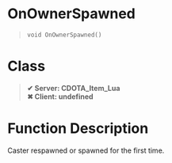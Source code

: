# OnOwnerSpawned
> `void OnOwnerSpawned()`
# Class
> __✔ Server: CDOTA_Item_Lua__  
> __✖ Client: undefined__  
# Function Description
Caster respawned or spawned for the first time.

